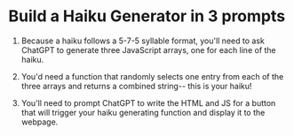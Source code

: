 # Build a Haiku Generator in 3 prompts

1. Because a haiku follows a 5-7-5 syllable format, you'll need
to ask ChatGPT to generate three JavaScript arrays, one for each 
line of the haiku.

2. You'd need a function that randomly selects one entry from each
of the three arrays and returns a combined string-- this is 
your haiku!

3. You'll need to prompt ChatGPT to write the HTML and JS for a button
that will trigger your haiku generating function and display it to the 
webpage. 

